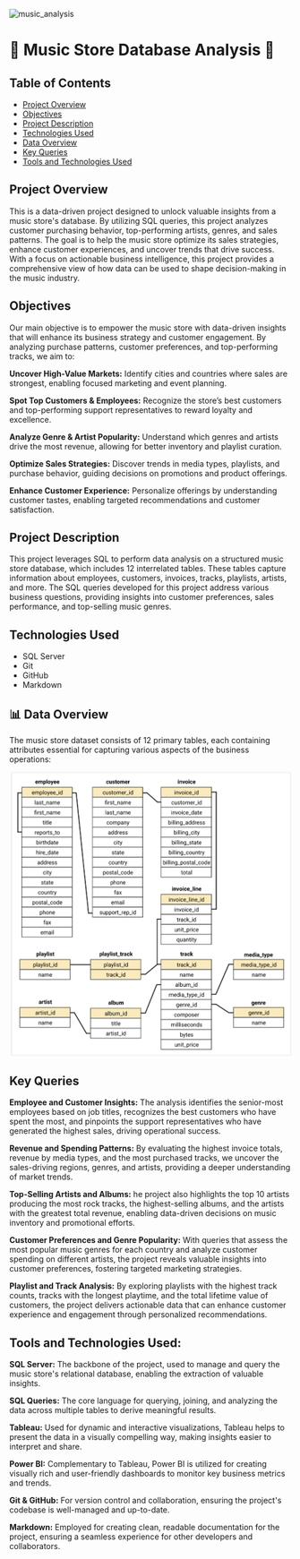 ![music_analysis](music_analysis.jpg)

# 🎵 Music Store Database Analysis 🎵

## Table of Contents

- [Project Overview](#Project-Overview)
- [Objectives](#Objectives)
- [Project Description](#Project-Description)
- [Technologies Used](#Technologies-Used)
- [Data Overview](#Data-Overview)
- [Key Queries](#Key-Queries)
- [Tools and Technologies Used](#Tools-and-Technologies-Used)
  
## Project Overview

This is a data-driven project designed to unlock valuable insights from a music store's database. By utilizing SQL queries, this project analyzes customer purchasing behavior, top-performing artists, genres, and sales patterns. The goal is to help the music store optimize its sales strategies, enhance customer experiences, and uncover trends that drive success. With a focus on actionable business intelligence, this project provides a comprehensive view of how data can be used to shape decision-making in the music industry.

## Objectives

Our main objective is to empower the music store with data-driven insights that will enhance its business strategy and customer engagement. By analyzing purchase patterns, customer preferences, and top-performing tracks, we aim to:


**Uncover High-Value Markets:** Identify cities and countries where sales are strongest, enabling focused marketing and event planning.

**Spot Top Customers & Employees:** Recognize the store’s best customers and top-performing support representatives to reward loyalty and excellence.

**Analyze Genre & Artist Popularity:** Understand which genres and artists drive the most revenue, allowing for better inventory and playlist curation.

**Optimize Sales Strategies:** Discover trends in media types, playlists, and purchase behavior, guiding decisions on promotions and product offerings.

**Enhance Customer Experience:** Personalize offerings by understanding customer tastes, enabling targeted recommendations and customer satisfaction.


## Project Description

This project leverages SQL to perform data analysis on a structured music store database, which includes 12 interrelated tables. These tables capture information about employees, customers, invoices, tracks, playlists, artists, and more. The SQL queries developed for this project address various business questions, providing insights into customer preferences, sales performance, and top-selling music genres.

## Technologies Used

- SQL Server
- Git
- GitHub
- Markdown

## 📊 Data Overview

The music store dataset consists of 12 primary tables, each containing attributes essential for capturing various aspects of the business operations:

![schema_diagram](schema_diagram.png)


## Key Queries

**Employee and Customer Insights:**
The analysis identifies the senior-most employees based on job titles, recognizes the best customers who have spent the most, and pinpoints the support representatives who have generated the highest sales, driving operational success.

**Revenue and Spending Patterns:**
By evaluating the highest invoice totals, revenue by media types, and the most purchased tracks, we uncover the sales-driving regions, genres, and artists, providing a deeper understanding of market trends.

**Top-Selling Artists and Albums:**
he project also highlights the top 10 artists producing the most rock tracks, the highest-selling albums, and the artists with the greatest total revenue, enabling data-driven decisions on music inventory and promotional efforts.

**Customer Preferences and Genre Popularity:**
 With queries that assess the most popular music genres for each country and analyze customer spending on different artists, the project reveals valuable insights into customer preferences, fostering targeted marketing strategies.

**Playlist and Track Analysis:**
By exploring playlists with the highest track counts, tracks with the longest playtime, and the total lifetime value of customers, the project delivers actionable data that can enhance customer experience and engagement through personalized recommendations.

## Tools and Technologies Used:

**SQL Server:** The backbone of the project, used to manage and query the music store's relational database, enabling the extraction of valuable insights.

**SQL Queries:** The core language for querying, joining, and analyzing the data across multiple tables to derive meaningful results.

**Tableau:** Used for dynamic and interactive visualizations, Tableau helps to present the data in a visually compelling way, making insights easier to interpret and share.

**Power BI:** Complementary to Tableau, Power BI is utilized for creating visually rich and user-friendly dashboards to monitor key business metrics and trends.

**Git & GitHub:** For version control and collaboration, ensuring the project's codebase is well-managed and up-to-date.

**Markdown:** Employed for creating clean, readable documentation for the project, ensuring a seamless experience for other developers and collaborators.
